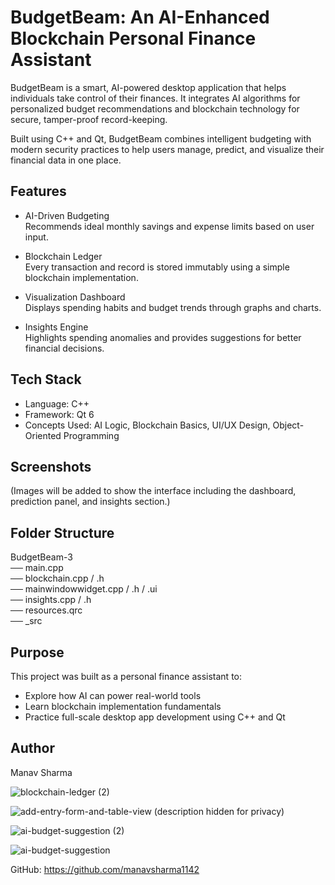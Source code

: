 # BudgetBeam: An AI-Enhanced Blockchain Personal Finance Assistant

BudgetBeam is a smart, AI-powered desktop application that helps individuals take control of their finances. It integrates AI algorithms for personalized budget recommendations and blockchain technology for secure, tamper-proof record-keeping.

Built using C++ and Qt, BudgetBeam combines intelligent budgeting with modern security practices to help users manage, predict, and visualize their financial data in one place.

## Features

- AI-Driven Budgeting  
  Recommends ideal monthly savings and expense limits based on user input.

- Blockchain Ledger  
  Every transaction and record is stored immutably using a simple blockchain implementation.

- Visualization Dashboard  
  Displays spending habits and budget trends through graphs and charts.

- Insights Engine  
  Highlights spending anomalies and provides suggestions for better financial decisions.

## Tech Stack

- Language: C++  
- Framework: Qt 6  
- Concepts Used: AI Logic, Blockchain Basics, UI/UX Design, Object-Oriented Programming

## Screenshots

(Images will be added to show the interface including the dashboard, prediction panel, and insights section.)

## Folder Structure

BudgetBeam-3  
── main.cpp  
── blockchain.cpp / .h  
── mainwindowwidget.cpp / .h / .ui  
── insights.cpp / .h  
── resources.qrc  
── _src

## Purpose

This project was built as a personal finance assistant to:  
- Explore how AI can power real-world tools  
- Learn blockchain implementation fundamentals  
- Practice full-scale desktop app development using C++ and Qt

## Author

Manav Sharma 

![blockchain-ledger (2)](https://github.com/user-attachments/assets/f05ccbeb-2ed2-4acc-b0b6-1443305b7d55)

![add-entry-form-and-table-view (description hidden for privacy)](https://github.com/user-attachments/assets/297f3cba-eb56-4fe7-b0d0-6336d8591f49)

![ai-budget-suggestion (2)](https://github.com/user-attachments/assets/c6e75d06-4634-4e57-8f85-33548e476f69)

![ai-budget-suggestion](https://github.com/user-attachments/assets/32fb76db-79f3-433c-9f26-7db33fbe7f31)

GitHub: https://github.com/manavsharma1142

